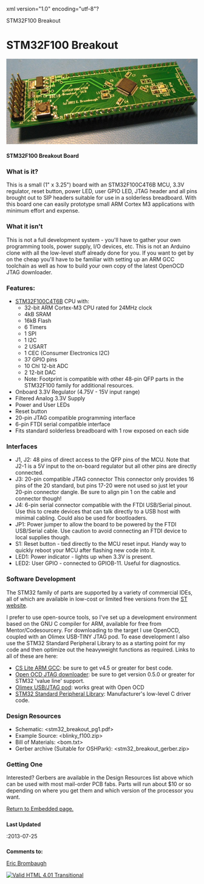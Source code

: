 xml version="1.0" encoding="utf-8"?



STM32F100 Breakout




# STM32F100 Breakout


![STM32F100 Breakout](stm32_breakout.JPG)


#### STM32F100 Breakout Board


### What is it?


This is a small (1" x 3.25") board with an STM32F100C4T6B MCU, 3.3V regulator,
reset button, power LED, user GPIO LED, JTAG header and all pins brought out
to SIP headers suitable for use in a solderless breadboard. With this board
one can easily prototype small ARM Cortex M3 applications with minimum effort
and expense.

### What it isn't


This is not a full development system - you'll have to gather your own
programming tools, power supply, I/O devices, etc. This is not an Arduino
clone with all the low-level stuff already done for you. If you want to get by
on the cheap you'll have to be familiar with setting up an ARM GCC toolchain
as well as how to build your own copy of the latest OpenOCD JTAG downloader.

### Features:


* [STM32F100C4T6B](http://www.st.com/internet/com/TECHNICAL_RESOURCES/TECHNICAL_LITERATURE/DATASHEET/CD00251732.pdf)
 CPU with:
	+ 32-bit ARM Cortex-M3 CPU rated for 24MHz clock
	+ 4kB SRAM
	+ 16kB Flash
	+ 6 Timers
	+ 1 SPI
	+ 1 I2C
	+ 2 USART
	+ 1 CEC (Consumer Electronics I2C)
	+ 37 GPIO pins
	+ 10 Chl 12-bit ADC
	+ 2 12-bit DAC
	+ Note: Footprint is compatible with other 48-pin QFP parts in the STM32F100 family for additional resources.
* Onboard 3.3V Regulator (4.75V - 15V input range)
* Filtered Analog 3.3V Supply
* Power and User LEDs
* Reset button
* 20-pin JTAG compatible programming interface
* 6-pin FTDI serial compatible interface
* Fits standard solderless breadboard with 1 row exposed on each side


### Interfaces


* J1, J2: 48 pins of direct access to the QFP pins of the MCU. Note
 that J2-1 is a 5V input to the on-board regulator but all other pins
 are directly connected.
* J3: 20-pin compatible JTAG connector This connector only provides
 16 pins of the 20 standard, but pins 17-20 were not used so just let your
 20-pin connector dangle. Be sure to align pin 1 on the cable and connector
 though!
* J4: 6-pin serial connector compatible with the FTDI USB/Serial pinout.
 Use this to create devices that can talk directly to a USB host with
 minimal cabling. Could also be used for bootloaders.
* JP1: Power jumper to allow the board to be powered by the FTDI
 USB/Serial cable. Use caution to avoid connecting an FTDI device to local
 supplies though.
* S1: Reset button - tied directly to the MCU reset input. Handy way to
 quickly reboot your MCU after flashing new code into it.
* LED1: Power indicator - lights up when 3.3V is present.
* LED2: User GPIO - connected to GPIOB-11. Useful for diagnostics.


### Software Development


The STM32 family of parts are supported by a variety of commercial IDEs, all
of which are available in low-cost or limited free versions from the
[ST website](http://www.st.com/internet/mcu/class/1734.jsp).

I prefer to use open-source tools, so I've set up a development environment
based on the GNU C compiler for ARM, available for free from Mentor/Codesourcery.
For downloading to the target I use OpenOCD, coupled with an Olimex USB-TINY JTAG
pod. To ease development I also use the STM32 Standard Peripheral Library to
as a starting point for my code and then optimize out the heavyweight functions
as required. Links to all of these are here:

* [CS Lite ARM GCC](http://www.mentor.com/embedded-software/sourcery-tools/sourcery-codebench/lite-edition): be sure to get v4.5 or greater for best code.
* [Open OCD JTAG downloader](http://openocd.berlios.de/web/): be sure to get version 0.5.0 or greater for STM32 'value line' support.
* [Olimex USB/JTAG pod](http://www.sparkfun.com/products/8278): works great with Open OCD
* [STM32 Standard Peripheral Library](http://www.st.com/internet/com/SOFTWARE_RESOURCES/SW_COMPONENT/FIRMWARE/stm32f10x_stdperiph_lib.zip): Manufacturer's low-level C driver code.


### Design Resources


* Schematic: <stm32_breakout_pg1.pdf>
* Example Source: <blinky_f100.zip>
* Bill of Materials: <bom.txt>
* Gerber archive (Suitable for OSHPark): <stm32_breakout_gerber.zip>


### Getting One


Interested? Gerbers are available in the Design Resources list above which can be used with most mail-order PCB fabs. Parts will run about $10 or so depending on
where you get them and which version of the processor you want.

[Return to Embedded page.](../index.html)
##### 
**Last Updated**


:2013-07-25
##### 
**Comments to:**


[Eric Brombaugh](mailto:ebrombaugh1@cox.net)

[![Valid HTML 4.01 Transitional](http://www.w3.org/Icons/valid-html401)](http://validator.w3.org/check?uri=referer)








